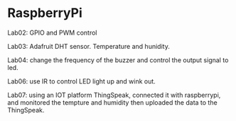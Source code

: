 # RaspberryPi

Lab02:
GPIO and PWM control

Lab03:
Adafruit DHT sensor. Temperature and hunidity.

Lab04:
change the frequency of the buzzer and control the output signal to led.

Lab06:
use IR to control LED light up and wink out.

Lab07:
using an IOT platform ThingSpeak, connected it with raspberrypi, and monitored the tempture and humidity then uploaded the data to the ThingSpeak.

